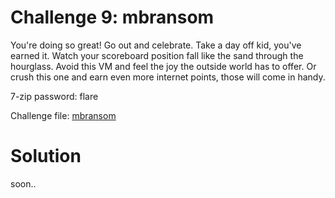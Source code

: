 # Challenge 9: mbransom

You're doing so great! Go out and celebrate. Take a day off kid, you've earned it. Watch your scoreboard position fall like the sand through the hourglass. Avoid this VM and feel the joy the outside world has to offer. Or crush this one and earn even more internet points, those will come in handy.


7-zip password: flare

Challenge file: [mbransom](../challenge_files/9_mbransom.7z)


# Solution

soon..